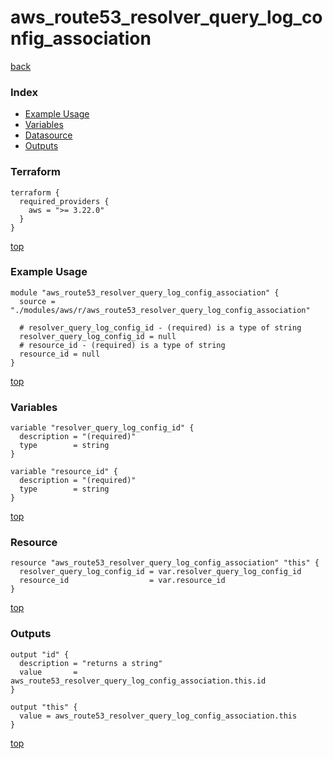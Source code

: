 # aws_route53_resolver_query_log_config_association

[back](../aws.md)

### Index

- [Example Usage](#example-usage)
- [Variables](#variables)
- [Datasource](#datasource)
- [Outputs](#outputs)

### Terraform

```hcl
terraform {
  required_providers {
    aws = ">= 3.22.0"
  }
}
```

[top](#index)

### Example Usage

```hcl
module "aws_route53_resolver_query_log_config_association" {
  source = "./modules/aws/r/aws_route53_resolver_query_log_config_association"

  # resolver_query_log_config_id - (required) is a type of string
  resolver_query_log_config_id = null
  # resource_id - (required) is a type of string
  resource_id = null
}
```

[top](#index)

### Variables

```hcl
variable "resolver_query_log_config_id" {
  description = "(required)"
  type        = string
}

variable "resource_id" {
  description = "(required)"
  type        = string
}
```

[top](#index)

### Resource

```hcl
resource "aws_route53_resolver_query_log_config_association" "this" {
  resolver_query_log_config_id = var.resolver_query_log_config_id
  resource_id                  = var.resource_id
}
```

[top](#index)

### Outputs

```hcl
output "id" {
  description = "returns a string"
  value       = aws_route53_resolver_query_log_config_association.this.id
}

output "this" {
  value = aws_route53_resolver_query_log_config_association.this
}
```

[top](#index)